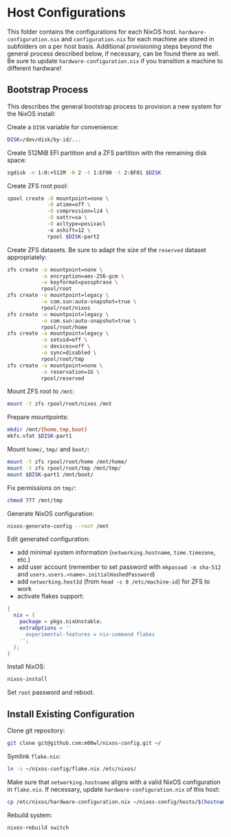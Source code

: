 # Host Configurations

This folder contains the configurations for each NixOS host.
`hardware-configuration.nix` and `configuration.nix` for each machine are stored
in subfolders on a per host basis.
Additional provisioning steps beyond the general process described below,
if necessary, can be found there as well.
Be sure to update `hardware-configuration.nix` if you transition a machine to
different hardware!

## Bootstrap Process

This describes the general bootstrap process to provision a new system for the
NixOS install:

Create a `DISK` variable for convenience:

```bash
DISK=/dev/disk/by-id/...
```

Create 512MiB EFI partition and a ZFS partition with the remaining disk space:

```bash
sgdisk -n 1:0:+512M -N 2 -t 1:EF00 -t 2:BF01 $DISK
```

Create ZFS root pool:

```bash
zpool create -O mountpoint=none \
             -O atime=off \
             -O compression=lz4 \
             -O xattr=sa \
             -O acltype=posixacl
             -o ashift=12 \
             rpool $DISK-part2
```

Create ZFS datasets. Be sure to adapt the size of the `reserved` dataset
appropriately:

```bash
zfs create -o mountpoint=none \
           -o encryption=aes-256-gcm \
           -o keyformat=passphrase \
           rpool/root
zfs create -o mountpoint=legacy \
           -o com.sun:auto-snapshot=true \
           rpool/root/nixos
zfs create -o mountpoint=legacy \
           -o com.sun:auto-snapshot=true \
           rpool/root/home
zfs create -o mountpoint=legacy \
           -o setuid=off \
           -o devices=off \
           -o sync=disabled \
           rpool/root/tmp
zfs create -o mountpoint=none \
           -o reservation=1G \
           rpool/reserved
```

Mount ZFS root to `/mnt`:

```bash
mount -t zfs rpool/root/nixos /mnt
```

Prepare mountpoints:

```bash
mkdir /mnt/{home,tmp,boot}
mkfs.vfat $DISK-part1
```

Mount `home/`, `tmp/` and `boot/`:

```bash
mount -t zfs rpool/root/home /mnt/home/
mount -t zfs rpool/root/tmp /mnt/tmp/
mount $DISK-part1 /mnt/boot/
```

Fix permissions on `tmp/`:

```bash
chmod 777 /mnt/tmp
```

Generate NixOS configuration:

```bash
nixos-generate-config --root /mnt
```

Edit generated configuration:

- add minimal system information (`networking.hostname`, `time.timezone`, etc.)
- add user account
(remember to set password with `mkpasswd -m sha-512` and
`users.users.<name>.initialHashedPassword`)
- add `networking.hostId` (from `head -c 8 /etc/machine-id`) for ZFS to work
- activate flakes support:
```nix
{
  nix = {
    package = pkgs.nixUnstable;
    extraOptions = ''
      experimental-features = nix-command flakes
    '';
  };
}
```

Install NixOS:

```bash
nixos-install
```

Set `root` password and reboot.

## Install Existing Configuration

Clone git repository:

```bash
git clone git@github.com:m00wl/nixos-config.git ~/
```

Symlink `flake.nix`:

```bash
ln -s ~/nixos-config/flake.nix /etc/nixos/
```

Make sure that `networking.hostname` aligns with a valid NixOS configuration in
`flake.nix`.
If necessary, update `hardware-configuration.nix` of this host:

```bash
cp /etc/nixos/hardware-configuration.nix ~/nixos-config/hosts/$(hostname)/
```

Rebuild system:

```bash
nixos-rebuild switch
```

